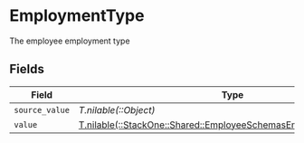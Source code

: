 # EmploymentType

The employee employment type


## Fields

| Field                                                                                                                          | Type                                                                                                                           | Required                                                                                                                       | Description                                                                                                                    |
| ------------------------------------------------------------------------------------------------------------------------------ | ------------------------------------------------------------------------------------------------------------------------------ | ------------------------------------------------------------------------------------------------------------------------------ | ------------------------------------------------------------------------------------------------------------------------------ |
| `source_value`                                                                                                                 | *T.nilable(::Object)*                                                                                                          | :heavy_minus_sign:                                                                                                             | N/A                                                                                                                            |
| `value`                                                                                                                        | [T.nilable(::StackOne::Shared::EmployeeSchemasEmploymentTypeValue)](../../models/shared/employeeschemasemploymenttypevalue.md) | :heavy_minus_sign:                                                                                                             | N/A                                                                                                                            |